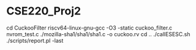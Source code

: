 # CSE220_Proj2

cd CuckooFilter
riscv64-linux-gnu-gcc -O3 -static cuckoo_filter.c nvrom_test.c ./mozilla-sha1/sha1/sha1.c -o cuckoo.rv
cd ..
./callESESC.sh
./scripts/report.pl -last
